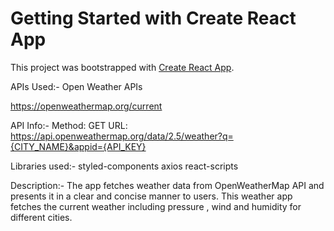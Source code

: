 # Getting Started with Create React App

This project was bootstrapped with [Create React App](https://github.com/facebook/create-react-app).

APIs Used:-
Open Weather APIs

https://openweathermap.org/current

API Info:-
Method: GET
URL: https://api.openweathermap.org/data/2.5/weather?q={CITY_NAME}&appid={API_KEY}

Libraries used:-
styled-components
axios
react-scripts

Description:-
The app fetches weather data from OpenWeatherMap API and presents it in
a clear and concise manner to users. This weather app fetches the current
weather including pressure , wind and humidity for different cities.

